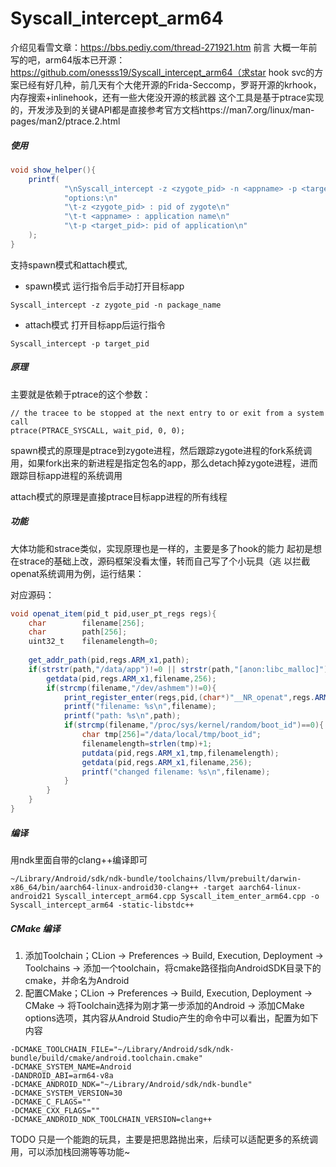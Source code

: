 # Syscall_intercept_arm64
介绍见看雪文章：https://bbs.pediy.com/thread-271921.htm
前言
大概一年前写的吧，arm64版本已开源：https://github.com/onesss19/Syscall_intercept_arm64（求star
hook svc的方案已经有好几种，前几天有个大佬开源的Frida-Seccomp，罗哥开源的krhook，内存搜索+inlinehook，还有一些大佬没开源的核武器
这个工具是基于ptrace实现的，开发涉及到的关键API都是直接参考官方文档https://man7.org/linux/man-pages/man2/ptrace.2.html

##### 使用
```java
void show_helper(){
    printf(
            "\nSyscall_intercept -z <zygote_pid> -n <appname> -p <target_pid>\n"
            "options:\n"
            "\t-z <zygote_pid> : pid of zygote\n"
            "\t-t <appname> : application name\n"
            "\t-p <target_pid>: pid of application\n"
    );
}
```
支持spawn模式和attach模式,
- spawn模式
运行指令后手动打开目标app
```
Syscall_intercept -z zygote_pid -n package_name
```

- attach模式
打开目标app后运行指令
```
Syscall_intercept -p target_pid
```


##### 原理
主要就是依赖于ptrace的这个参数：
```
// the tracee to be stopped at the next entry to or exit from a system call
ptrace(PTRACE_SYSCALL, wait_pid, 0, 0);
```
spawn模式的原理是ptrace到zygote进程，然后跟踪zygote进程的fork系统调用，如果fork出来的新进程是指定包名的app，那么detach掉zygote进程，进而跟踪目标app进程的系统调用

attach模式的原理是直接ptrace目标app进程的所有线程

##### 功能
大体功能和strace类似，实现原理也是一样的，主要是多了hook的能力
起初是想在strace的基础上改，源码框架没看太懂，转而自己写了个小玩具（逃
以拦截openat系统调用为例，运行结果：

对应源码：
```java
void openat_item(pid_t pid,user_pt_regs regs){
    char        filename[256];
    char        path[256];
    uint32_t    filenamelength=0;
 
    get_addr_path(pid,regs.ARM_x1,path);
    if(strstr(path,"/data/app")!=0 || strstr(path,"[anon:libc_malloc]")!=0){
        getdata(pid,regs.ARM_x1,filename,256);
        if(strcmp(filename,"/dev/ashmem")!=0){
            print_register_enter(regs,pid,(char*)"__NR_openat",regs.ARM_x8);
            printf("filename: %s\n",filename);
            printf("path: %s\n",path);
            if(strcmp(filename,"/proc/sys/kernel/random/boot_id")==0){
                char tmp[256]="/data/local/tmp/boot_id";
                filenamelength=strlen(tmp)+1;
                putdata(pid,regs.ARM_x1,tmp,filenamelength);
                getdata(pid,regs.ARM_x1,filename,256);
                printf("changed filename: %s\n",filename);
            }
        }
    }
}
```

##### 编译
用ndk里面自带的clang++编译即可
```
~/Library/Android/sdk/ndk-bundle/toolchains/llvm/prebuilt/darwin-x86_64/bin/aarch64-linux-android30-clang++ -target aarch64-linux-android21 Syscall_intercept_arm64.cpp Syscall_item_enter_arm64.cpp -o Syscall_intercept_arm64 -static-libstdc++
```

##### CMake 编译
1. 添加Toolchain；CLion -> Preferences -> Build, Execution, Deployment -> Toolchains -> 添加一个toolchain，将cmake路径指向AndroidSDK目录下的cmake，并命名为Android
2. 配置CMake；CLion -> Preferences -> Build, Execution, Deployment -> CMake -> 将Toolchain选择为刚才第一步添加的Android -> 添加CMake options选项，其内容从Android Studio产生的命令中可以看出，配置为如下内容
```
-DCMAKE_TOOLCHAIN_FILE="~/Library/Android/sdk/ndk-bundle/build/cmake/android.toolchain.cmake"
-DCMAKE_SYSTEM_NAME=Android
-DANDROID_ABI=arm64-v8a
-DCMAKE_ANDROID_NDK="~/Library/Android/sdk/ndk-bundle"
-DCMAKE_SYSTEM_VERSION=30
-DCMAKE_C_FLAGS=""
-DCMAKE_CXX_FLAGS=""
-DCMAKE_ANDROID_NDK_TOOLCHAIN_VERSION=clang++
```
TODO
只是一个能跑的玩具，主要是把思路抛出来，后续可以适配更多的系统调用，可以添加栈回溯等等功能~